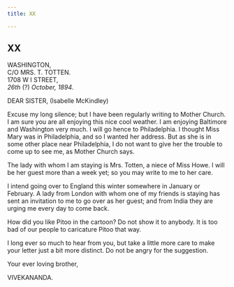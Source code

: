 ```yaml
---
title: XX

---
```





  

  


## XX

WASHINGTON,  
C/O MRS. T. TOTTEN.  
1708 W I STREET,  
*26th* (?) *October, 1894*.

DEAR SISTER, (Isabelle McKindley)

Excuse my long silence; but I have been regularly writing to Mother
Church. I am sure you are all enjoying this nice cool weather. I am
enjoying Baltimore and Washington very much. I will go hence to
Philadelphia. I thought Miss Mary was in Philadelphia, and so I wanted
her address. But as she is in some other place near Philadelphia, I do
not want to give her the trouble to come up to see me, as Mother Church
says.

The lady with whom I am staying is Mrs. Totten, a niece of Miss Howe. I
will be her guest more than a week yet; so you may write to me to her
care.

I intend going over to England this winter somewhere in January or
February. A lady from London with whom one of my friends is staying has
sent an invitation to me to go over as her guest; and from India they
are urging me every day to come back.

How did you like Pitoo in the cartoon? Do not show it to anybody. It is
too bad of our people to caricature Pitoo that way.

I long ever so much to hear from you, but take a little more care to
make your letter just a bit more distinct. Do not be angry for the
suggestion.

Your ever loving brother,

VIVEKANANDA.


